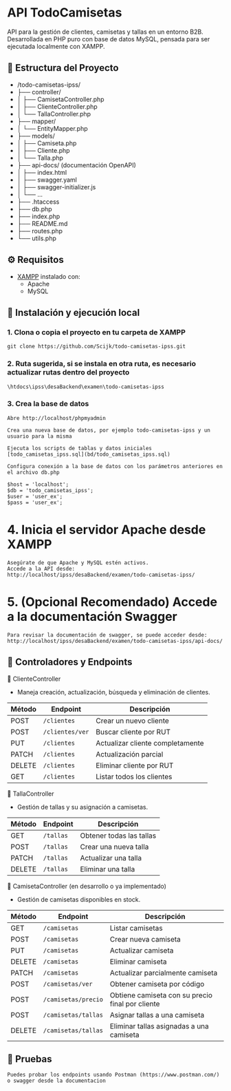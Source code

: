 # API TodoCamisetas

API para la gestión de clientes, camisetas y tallas en un entorno B2B. 
Desarrollada en PHP puro con base de datos MySQL, pensada para ser ejecutada localmente con XAMPP.

## 📁 Estructura del Proyecto

* /todo-camisetas-ipss/
* ├── controller/
* │ ├── CamisetaController.php
* │ ├── ClienteController.php
* │ └── TallaController.php
* ├── mapper/
* │ └── EntityMapper.php
* ├── models/
* │ ├── Camiseta.php
* │ ├── Cliente.php
* │ └── Talla.php
* ├── api-docs/ (documentación OpenAPI)
* │ ├── index.html
* │ ├── swagger.yaml
* │ ├── swagger-initializer.js
* │ └── ...
* ├── .htaccess
* ├── db.php
* ├── index.php
* ├── README.md
* ├── routes.php
* └── utils.php

## ⚙️ Requisitos

- [XAMPP](https://www.apachefriends.org/index.html) instalado con:
    - Apache
    - MySQL

## 🚀 Instalación y ejecución local

### 1. **Clona o copia el proyecto en tu carpeta de XAMPP**
    git clone https://github.com/Scijk/todo-camisetas-ipss.git

### 2. **Ruta sugerida, si se instala en otra ruta, es necesario actualizar rutas dentro del proyecto**
    \htdocs\ipss\desaBackend\examen\todo-camisetas-ipss

### 3. **Crea la base de datos**

    Abre http://localhost/phpmyadmin
    
    Crea una nueva base de datos, por ejemplo todo-camisetas-ipss y un usuario para la misma
    
    Ejecuta los scripts de tablas y datos iniciales
    [todo_camisetas_ipss.sql](bd/todo_camisetas_ipss.sql)

    Configura conexión a la base de datos con los parámetros anteriores en el archivo db.php

    $host = 'localhost';
    $db = 'todo_camisetas_ipss';
    $user = 'user_ex';
    $pass = 'user_ex';
       

# 4. Inicia el servidor Apache desde XAMPP

    Asegúrate de que Apache y MySQL estén activos.
    Accede a la API desde:
    http://localhost/ipss/desaBackend/examen/todo-camisetas-ipss/

# 5. (Opcional Recomendado) Accede a la documentación Swagger
    Para revisar la documentación de swagger, se puede acceder desde:
    http://localhost/ipss/desaBackend/examen/todo-camisetas-ipss/api-docs/


## 🧩 Controladores y Endpoints
🔸 ClienteController
* Maneja creación, actualización, búsqueda y eliminación de clientes.

| Método | Endpoint        | Descripción                      |
| ------ |-----------------| -------------------------------- |
| POST   | `/clientes`     | Crear un nuevo cliente           |
| POST   | `/clientes/ver` | Buscar cliente por RUT           |
| PUT    | `/clientes`     | Actualizar cliente completamente |
| PATCH  | `/clientes`     | Actualización parcial            |
| DELETE | `/clientes`     | Eliminar cliente por RUT         |
| GET    | `/clientes`     | Listar todos los clientes        |


🔸 TallaController
* Gestión de tallas y su asignación a camisetas.

| Método | Endpoint           | Descripción                              |
|--------|--------------------| ---------------------------------------- |
| GET    | `/tallas`          | Obtener todas las tallas                 |
| POST   | `/tallas`          | Crear una nueva talla                    |
| PATCH  | `/tallas`          | Actualizar una talla                     |
| DELETE | `/tallas`          | Eliminar una talla                       |


🔸 CamisetaController (en desarrollo o ya implementado)
* Gestión de camisetas disponibles en stock.

| Método | Endpoint            | Descripción                                      |
|--------|---------------------|--------------------------------------------------|
| GET    | `/camisetas`        | Listar camisetas                                 |
| POST   | `/camisetas`        | Crear nueva camiseta                             |
| PUT    | `/camisetas`        | Actualizar camiseta                              |
| DELETE | `/camisetas`        | Eliminar camiseta                                |
| PATCH  | `/camisetas`        | Actualizar parcialmente camiseta                 |
| POST   | `/camisetas/ver`    | Obtener camiseta por código                      |
| POST   | `/camisetas/precio` | Obtiene camiseta con su precio final por cliente |
| POST   | `/camisetas/tallas` | Asignar tallas a una camiseta                    |
| DELETE | `/camisetas/tallas` | Eliminar tallas asignadas a una camiseta         |


## 🧪 Pruebas
    Puedes probar los endpoints usando Postman (https://www.postman.com/) o swagger desde la documentacion

